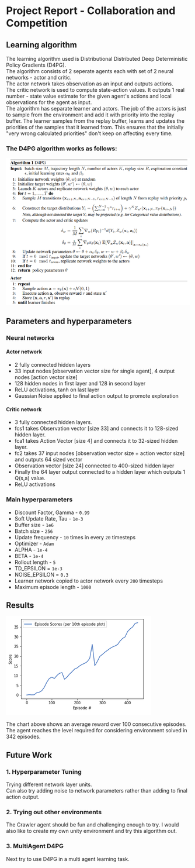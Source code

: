 

# Project Report - Collaboration and Competition

## Learning algorithm

The learning algorithm used is Distributional Distributed Deep Deterministic Policy Gradients (D4PG). <br/>
The algorithm consists of 2 seperate agents each with set of 2 neural networks - actor and critic. <br/>
The actor network takes observation as an input and outputs actions.  <br/>
The critic network is used to compute state-action values. It outputs 1 real number - state value estimate for the given agent's actions and local observations for the agent as input. <br/>
The algorithm has separate learner and actors. The job of the actors is just to sample from the environment and add it with priority into the replay buffer. 
The learner samples from the replay buffer, learns and updates the priorities of the samples that it learned from. This ensures that the initially "very wrong calculated priorities" don't keep on affecting every time. 

### The D4PG algorithm works as follows:
![Algo](Images/d4pg.png)

## Parameters and hyperparameters

### Neural networks

#### Actor network

- 2 fully connected hidden layers
- 33 input nodes [observation vector size for single agent], 4 output nodes [action vector size]
- 128 hidden nodes in first layer and 128 in second layer
- ReLU activations, tanh on last layer
- Gaussian Noise applied to final action output to promote exploration

#### Critic network

- 3 fully connected hidden layers.
- fcs1 takes Observation vector [size 33] and connects it to 128-sized hidden layer.
- fca1 takes Action Vector [size 4] and connects it to 32-sized hidden layer.
- fc2 takes 37 input nodes [observation vector size + action vector size] and outputs 64 sized vector
- Observation vector [size 24] connected to 400-sized hidden layer
- Finally the 64 layer output connected to a hidden layer which outputs 1 Q(s,a) value.
- ReLU activations

### Main hyperparameters

- Discount Factor, Gamma - `0.99`
- Soft Update Rate, Tau - `1e-3`
- Buffer size - `1e6`
- Batch size - `256`
- Update frequency - `10` times in every `20` timesteps
- Optimizer - `Adam`
- ALPHA - `1e-4`
- BETA - `1e-4`
- Rollout length - `5`
- TD_EPSILON = `1e-3`
- NOISE_EPSILON = `0.3`
- Learner network copied to actor network every `200` timesteps
- Maximum episode length - `1000`

## Results

![Learning Curve](Images/scores.png)

The chart above shows an average reward over 100 consecutive episodes.<br/>
The agent reaches the level required for considering environment solved in 342 episodes.<br/>

## Future Work

### 1. Hyperparameter Tuning
Trying different network layer units.</br>
Can also try adding noise to network parameters rather than adding to final action output.


### 2. Trying out other environments
The Crawler agent should be fun and challenging enough to try. I would also like to create my own unity environment and try this algorithm out.

### 3. MultiAgent D4PG
Next try to use D4PG in a multi agent learning task. 


